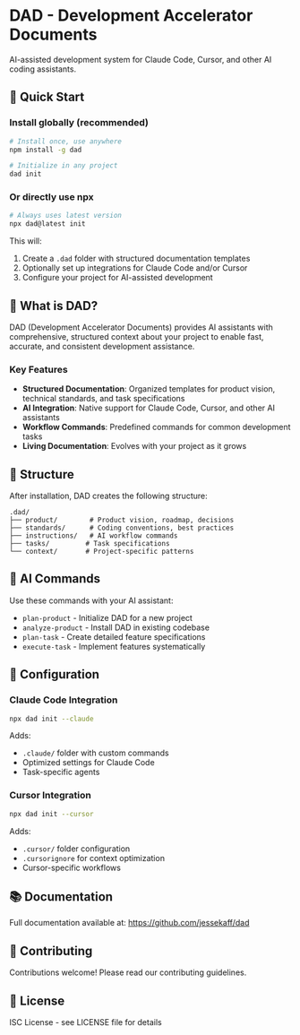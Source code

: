 # DAD - Development Accelerator Documents

AI-assisted development system for Claude Code, Cursor, and other AI coding assistants.

## 🚀 Quick Start

### Install globally (recommended)
```bash
# Install once, use anywhere
npm install -g dad

# Initialize in any project
dad init
```

### Or directly use npx
```bash
# Always uses latest version
npx dad@latest init
```

This will:
1. Create a `.dad` folder with structured documentation templates
2. Optionally set up integrations for Claude Code and/or Cursor
3. Configure your project for AI-assisted development

## 🎯 What is DAD?

DAD (Development Accelerator Documents) provides AI assistants with comprehensive, structured context about your project to enable fast, accurate, and consistent development assistance.

### Key Features

- **Structured Documentation**: Organized templates for product vision, technical standards, and task specifications
- **AI Integration**: Native support for Claude Code, Cursor, and other AI assistants
- **Workflow Commands**: Predefined commands for common development tasks
- **Living Documentation**: Evolves with your project as it grows

## 📁 Structure

After installation, DAD creates the following structure:

```
.dad/
├── product/        # Product vision, roadmap, decisions
├── standards/      # Coding conventions, best practices
├── instructions/   # AI workflow commands
├── tasks/         # Task specifications
└── context/       # Project-specific patterns
```

## 🤖 AI Commands

Use these commands with your AI assistant:

- `plan-product` - Initialize DAD for a new project
- `analyze-product` - Install DAD in existing codebase
- `plan-task` - Create detailed feature specifications
- `execute-task` - Implement features systematically

## 🔧 Configuration

### Claude Code Integration
```bash
npx dad init --claude
```

Adds:
- `.claude/` folder with custom commands
- Optimized settings for Claude Code
- Task-specific agents

### Cursor Integration
```bash
npx dad init --cursor
```

Adds:
- `.cursor/` folder configuration
- `.cursorignore` for context optimization
- Cursor-specific workflows

## 📚 Documentation

Full documentation available at: https://github.com/jessekaff/dad

## 🤝 Contributing

Contributions welcome! Please read our contributing guidelines.

## 📄 License

ISC License - see LICENSE file for details